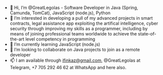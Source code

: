 - 👋 Hi, I’m @GreatLegolas - Software Developer in Java (Spring, Camunda, TomCat), JavaScript (node.js), Python
- 👀 I’m interested in developing a pull of my advanced projects in smart contracts, legal assistance app exploiting the artifical intelligence, 
  cyber security through improving my skills as a programmer, including by means of joining professional teams worldwide to achieve 
  the state-of-the-art level competency in programming
- 🌱 I’m currently learning JavaScript (node.js)
- 💞️ I’m looking to collaborate on Java projects to join as a remote developer
- 📫 I am available through ifinkaz@gmail.com, @GreatLegolas at Telegram, +7 705 292 46 62 at WhatsApp and here also.

<!---
GreatLegolas/GreatLegolas is a ✨ special ✨ repository because its `README.md` (this file) appears on your GitHub profile.
You can click the Preview link to take a look at your changes.
--->
